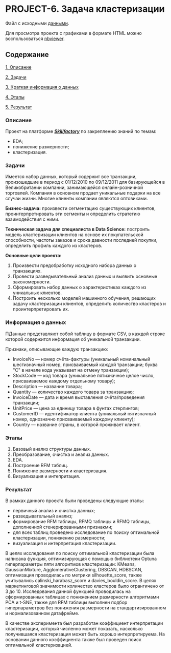 # PROJECT-6. Задача кластеризации

Файл с исходными [данными](https://lms-cdn.skillfactory.ru/assets/courseware/v1/468638e49cb9e7d4b4dfdc296c1c778e/asset-v1:SkillFactory+DST-3.0+28FEB2021+type@asset+block/pj6_data.zip).

Для просмотра проекта с графиками в формате HTML можно воспользоваться [nbviewer](https://nbviewer.org/github/Aleksey55555/SkillfactoryProject6/blob/master/PROJECT-6._%D0%A1%D0%B5%D0%B3%D0%BC%D0%B5%D0%BD%D1%82%D0%B0%D1%86%D0%B8%D1%8F_%D0%BA%D0%BB%D0%B8%D0%B5%D0%BD%D1%82%D0%BE%D0%B2_%D0%BE%D0%BD%D0%BB%D0%B0%D0%B9%D0%BD-%D0%BC%D0%B0%D0%B3%D0%B0%D0%B7%D0%B8%D0%BD%D0%B0.ipynb).  


## Содержание
[1. Описание](#описание)

[2. Задачи](#задачи)

[3. Краткая информация о данных](#информация-о-данных)

[4. Этапы](#этапы)

[5. Результат](#результат)



### Описание
Проект на платформе ***[Skillfactory](https://skillfactory.ru/)*** по закреплению знаний по темам:
 - EDA;
 - понижение размерности;
 - кластеризация.



### Задачи
Имеется набор данных, который содержит все транзакции, произошедшие в период с 01/12/2010 по 09/12/2011 для базирующейся в Великобритании компании, занимающейся онлайн-розничной торговлей. 
Компания в основном продает уникальные подарки на все случаи жизни. Многие клиенты компании являются оптовиками.

**Бизнес-задача:** произвести сегментацию существующих клиентов, проинтерпретировать эти сегменты и определить стратегию взаимодействия с ними.

**Техническая задача для специалиста в Data Science:** построить модель кластеризации клиентов на основе их покупательской способности, частоты заказов и срока давности последней покупки, определить профиль каждого из кластеров.

**Основные цели проекта:**
1. Произвести предобработку исходного набора данных о транзакциях.
2. Провести разведывательный анализ данных и выявить основные закономерности.
3. Сформировать набор данных о характеристиках каждого из уникальных клиентов.
4. Построить несколько моделей машинного обучения, решающих задачу кластеризации клиентов, определить количество кластеров и проинтерпретировать их.



### Информация о данных
ПДанные представляют собой таблицу в формате CSV, в каждой строке которой содержится информация об уникальной транзакции.

Признаки, описывающие каждую транзакцию:

* InvoiceNo — номер счёта-фактуры (уникальный номинальный шестизначный номер, присваиваемый каждой транзакции; буква "C" в начале кода указывает на отмену транзакции);
* StockCode — код товара (уникальное пятизначное целое число, присваиваемое каждому отдельному товару);
* Description — название товара;
* Quantity — количество каждого товара за транзакцию;
* InvoiceDate — дата и время выставления счёта/проведения транзакции;
* UnitPrice — цена за единицу товара в фунтах стерлингов;
* CustomerID — идентификатор клиента (уникальный пятизначный номер, однозначно присваиваемый каждому клиенту);
* Country — название страны, в которой проживает клиент.



### Этапы
1. Базовый анализ структуры данных.
2. Преобразование, очистка и анализ данных.
3. EDA.
4. Построение RFM таблиц.
5. Понижение размерности и кластеризация.
6. Визуализация и интепритация.



### Результат
 В рамках данного проекта были проведены следующие этапы:  
- первичный анализ и очистка данных;
- разведывательный анализ;
- формирование RFM таблицы, RFMQ таблицы и RFMQ таблицы, дополненной сгенерированными признакми;
- для всех таблиц проведено исследование по поиску оптимальной кластеризации, понижению размерности;
- визуализация и интерпретация кластеризации.


В целях исследования по поиску оптимальной кластеризации была написана функция, оптимизирующая с помощью библиотеки Optuna гиперпараметры пяти алгоритмов кластеризации: KMeans, GaussianMixture, AgglomerativeClustering, DBSCAN, HDBSCAN, оптимизация проводилась по метрики silhouette_score, также учитывались calinski_harabasz_score и davies_bouldin_score. 
В целях маркетинговой значимости количество кластеров было огрангичено от 3 до 10. Исследования данной функцией проводилась на сформированных таблицах с понижением размерности алгоритмами PCA и t-SNE, также для RFM таблицы выполнен подбор гиперпараметров без понижения размерности на стандартизированном и нормализованном датафрейме.  

В качестве эксперимента был разработан коэффициент интерпретации кластеризации, который численно может показать, насколько получившаяся кластеризация может быть хорошо интерпретируема. На основании данного коэффициента также был проведен поиск оптимальной кластеризацией.  
